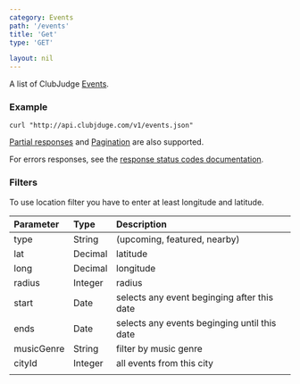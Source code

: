 ```yaml
---
category: Events
path: '/events'
title: 'Get'
type: 'GET'

layout: nil
---
```


A list of ClubJudge [Events](#event-model).

### Example

```
curl "http://api.clubjduge.com/v1/events.json"
```

[Partial responses](#partial-responses) and [Pagination](#pagination) are also supported.

For errors responses, see the [response status codes documentation](#response-status-codes).

### Filters

To use location filter you have to enter at least longitude and latitude.

| Parameter  |   Type  |                 Description                  |
| :--------- | :------ | :------------------------------------------- |
| type       | String  | (upcoming, featured, nearby)                 |
| lat        | Decimal | latitude                                     |
| long       | Decimal | longitude                                    |
| radius     | Integer | radius                                       |
| start      | Date    | selects any event beginging after this date  |
| ends       | Date    | selects any events beginging until this date |
| musicGenre | String  | filter by music genre                        |
| cityId     | Integer | all events from this city                    |
|            |         |                                              |
